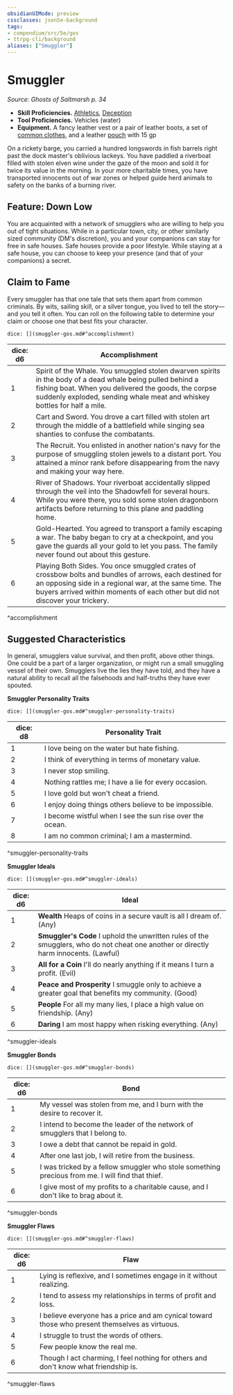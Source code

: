 ```yaml
---
obsidianUIMode: preview
cssclasses: json5e-background
tags:
- compendium/src/5e/gos
- ttrpg-cli/background
aliases: ["Smuggler"]
---
```

# Smuggler
*Source: Ghosts of Saltmarsh p. 34*  

- **Skill Proficiencies.** [Athletics](/compendium/rules/skills.md#Athletics), [Deception](/compendium/rules/skills.md#Deception)  
- **Tool Proficiencies.** Vehicles (water)  
- **Equipment.** A fancy leather vest or a pair of leather boots, a set of [common clothes](compendium/items/common-clothes.md), and a leather [pouch](compendium/items/pouch.md) with 15 gp  

On a rickety barge, you carried a hundred longswords in fish barrels right past the dock master's oblivious lackeys. You have paddled a riverboat filled with stolen elven wine under the gaze of the moon and sold it for twice its value in the morning. In your more charitable times, you have transported innocents out of war zones or helped guide herd animals to safety on the banks of a burning river.

## Feature: Down Low

You are acquainted with a network of smugglers who are willing to help you out of tight situations. While in a particular town, city, or other similarly sized community (DM's discretion), you and your companions can stay for free in safe houses. Safe houses provide a poor lifestyle. While staying at a safe house, you can choose to keep your presence (and that of your companions) a secret.

## Claim to Fame

Every smuggler has that one tale that sets them apart from common criminals. By wits, sailing skill, or a silver tongue, you lived to tell the story—and you tell it often. You can roll on the following table to determine your claim or choose one that best fits your character.

`dice: [](smuggler-gos.md#^accomplishment)`

| dice: d6 | Accomplishment |
|----------|----------------|
| 1 | Spirit of the Whale. You smuggled stolen dwarven spirits in the body of a dead whale being pulled behind a fishing boat. When you delivered the goods, the corpse suddenly exploded, sending whale meat and whiskey bottles for half a mile. |
| 2 | Cart and Sword. You drove a cart filled with stolen art through the middle of a battlefield while singing sea shanties to confuse the combatants. |
| 3 | The Recruit. You enlisted in another nation's navy for the purpose of smuggling stolen jewels to a distant port. You attained a minor rank before disappearing from the navy and making your way here. |
| 4 | River of Shadows. Your riverboat accidentally slipped through the veil into the Shadowfell for several hours. While you were there, you sold some stolen dragonborn artifacts before returning to this plane and paddling home. |
| 5 | Gold-Hearted. You agreed to transport a family escaping a war. The baby began to cry at a checkpoint, and you gave the guards all your gold to let you pass. The family never found out about this gesture. |
| 6 | Playing Both Sides. You once smuggled crates of crossbow bolts and bundles of arrows, each destined for an opposing side in a regional war, at the same time. The buyers arrived within moments of each other but did not discover your trickery. |
^accomplishment

## Suggested Characteristics

In general, smugglers value survival, and then profit, above other things. One could be a part of a larger organization, or might run a small smuggling vessel of their own. Smugglers live the lies they have told, and they have a natural ability to recall all the falsehoods and half-truths they have ever spouted.

**Smuggler Personality Traits**

`dice: [](smuggler-gos.md#^smuggler-personality-traits)`

| dice: d8 | Personality Trait |
|----------|-------------------|
| 1 | I love being on the water but hate fishing. |
| 2 | I think of everything in terms of monetary value. |
| 3 | I never stop smiling. |
| 4 | Nothing rattles me; I have a lie for every occasion. |
| 5 | I love gold but won't cheat a friend. |
| 6 | I enjoy doing things others believe to be impossible. |
| 7 | I become wistful when I see the sun rise over the ocean. |
| 8 | I am no common criminal; I am a mastermind. |
^smuggler-personality-traits

**Smuggler Ideals**

`dice: [](smuggler-gos.md#^smuggler-ideals)`

| dice: d6 | Ideal |
|----------|-------|
| 1 | **Wealth** Heaps of coins in a secure vault is all I dream of. (Any) |
| 2 | **Smuggler's Code** I uphold the unwritten rules of the smugglers, who do not cheat one another or directly harm innocents. (Lawful) |
| 3 | **All for a Coin** I'll do nearly anything if it means I turn a profit. (Evil) |
| 4 | **Peace and Prosperity** I smuggle only to achieve a greater goal that benefits my community. (Good) |
| 5 | **People** For all my many lies, I place a high value on friendship. (Any) |
| 6 | **Daring** I am most happy when risking everything. (Any) |
^smuggler-ideals

**Smuggler Bonds**

`dice: [](smuggler-gos.md#^smuggler-bonds)`

| dice: d6 | Bond |
|----------|------|
| 1 | My vessel was stolen from me, and I burn with the desire to recover it. |
| 2 | I intend to become the leader of the network of smugglers that I belong to. |
| 3 | I owe a debt that cannot be repaid in gold. |
| 4 | After one last job, I will retire from the business. |
| 5 | I was tricked by a fellow smuggler who stole something precious from me. I will find that thief. |
| 6 | I give most of my profits to a charitable cause, and I don't like to brag about it. |
^smuggler-bonds

**Smuggler Flaws**

`dice: [](smuggler-gos.md#^smuggler-flaws)`

| dice: d6 | Flaw |
|----------|------|
| 1 | Lying is reflexive, and I sometimes engage in it without realizing. |
| 2 | I tend to assess my relationships in terms of profit and loss. |
| 3 | I believe everyone has a price and am cynical toward those who present themselves as virtuous. |
| 4 | I struggle to trust the words of others. |
| 5 | Few people know the real me. |
| 6 | Though I act charming, I feel nothing for others and don't know what friendship is. |
^smuggler-flaws